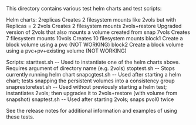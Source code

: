 This directory contains various test helm charts and test scripts:

Helm charts:
2replicas  Creates 2 filesystem mounts like 2vols but with Replicas = 2
2vols	Creates 2 filesystem mounts
2vols+restore	Upgraded version of 2vols that also mounts a volume created from snap
7vols	Creates 7 filesystem mounts
10vols	Creates 10 filesystem mounts
block1  Create a block volume using a pvc (NOT WORKING)
block2  Create a block volume using a pvc+pv+existing volume (NOT WORKING)

Scripts:
starttest.sh  -- Used to instantiate one of the helm charts above. Requires argument of directory name (e.g. 2vols)
stoptest.sh -- Stops currently running helm chart
snapcgtest.sh -- Used after starting a helm chart; tests snapping the persistent volumes into a consistency group
snaprestoretest.sh -- Used without previously starting a helm test; instantiates 2vols; then upgrades it to 2vols+restore (with volume from snapshot)
snaptest.sh -- Used after starting 2vols; snaps pvol0 twice

See the release notes for additional information and examples of using these tests.
